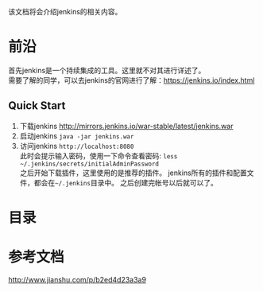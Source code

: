 该文档将会介绍jenkins的相关内容。

# 前沿
首先jenkins是一个持续集成的工具。这里就不对其进行详述了。   
需要了解的同学，可以去jenkins的官网进行了解：https://jenkins.io/index.html   

## Quick Start
1. 下载jenkins
    http://mirrors.jenkins.io/war-stable/latest/jenkins.war
2. 启动jenkins
   ``java -jar jenkins.war``
3. 访问jenkins
    ``http://localhost:8080``   
    此时会提示输入密码，使用一下命令查看密码: ``less ~/.jenkins/secrets/initialAdminPassword``   
    之后开始下载插件，这里使用的是推荐的插件。
    jenkins所有的插件和配置文件，都会在``~/.jenkins``目录中。
    之后创建完帐号以后就可以了。
    
# 目录





# 参考文档
http://www.jianshu.com/p/b2ed4d23a3a9
